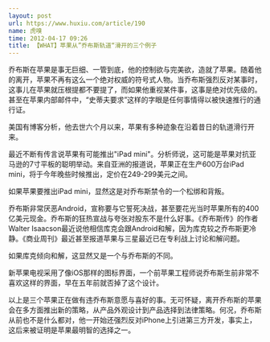 ```yaml
---
layout: post
url: https://www.huxiu.com/article/190
name: 虎嗅
time: 2012-04-17 09:26
title: 【WHAT】苹果从”乔布斯轨道“滑开的三个例子
---
```

乔布斯在苹果是事无巨细、一管到底，他的控制欲与完美欲，造就了苹果。随着他的离开，苹果不再有这么一个绝对权威的符号式人物。当乔布斯强烈反对某事时，这事儿在苹果就压根提都不要提了，而如果他重视某件事，这事是绝对优先级的。甚至在苹果内部邮件中，“史蒂夫要求”这样的字眼是任何事情得以被快速推行的通行证。

美国有博客分析，他去世六个月以来，苹果有多种迹象在沿着昔日的轨道滑行开来。

最近不断有传言说苹果有可能推出"iPad mini"。分析师说，这可能是苹果对抗亚马逊的7寸平板的聪明举动。来自亚洲的报道说，苹果正在生产600万台iPad mini，将于今年晚些时候推出，定价在249-299美元之间。

如果苹果要推出iPad mini，显然这是对乔布斯禁令的一个松绑和背叛。

乔布斯非常厌恶Android，宣称要与它誓死决战，甚至要花光当时苹果所有的400亿美元现金。乔布斯的狂热宣战与夸张对股东不是什么好事。《乔布斯传》的作者Walter Isaacson最近说他相信库克会跟Android和解，因为库克较之乔布斯更冷静。《商业周刊》最近甚至报道苹果与三星最近已在专利战上讨论和解问题。

如果库克倾向和解，这显然又是一个与乔布斯的不同。

新苹果电视采用了像iOS那样的图标界面，一个前苹果工程师说乔布斯生前非常不喜欢这样的界面，早在五年前就否掉了这个设计。

以上是三个苹果正在做有违乔布斯意愿与喜好的事。无可怀疑，离开乔布斯的苹果会在多方面推出新的策略，从产品外观设计到产品选择到法律策略。何况，乔布斯从前也不是什么都对，他一开始还强烈反对iPhone上引进第三方开发，事实上，这后来被证明是苹果最明智的选择之一。

